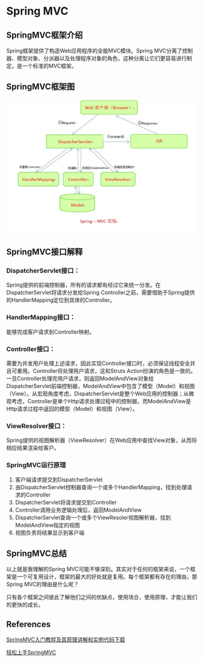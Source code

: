 # Spring MVC

## SpringMVC框架介绍

Spring框架提供了构造Web应用程序的全能MVC模块。Spring MVC分离了控制器、模型对象、分派器以及处理程序对象的角色，这种分离让它们更容易进行制定。是一个标准的MVC框架。

## SpringMVC框架图

![springmvc](https://github.com/n5xm/springmvc/blob/master/WebContent/images/springmvc.jpg)

## SpringMVC接口解释

### DispatcherServlet接口：

Spring提供的前端控制器，所有的请求都有经过它来统一分发。在DispatcherServlet将请求分发给Spring Controller之前，需要借助于Spring提供的HandlerMapping定位到具体的Controller。

### HandlerMapping接口：

能够完成客户请求到Controller映射。

### Controller接口：

需要为并发用户处理上述请求，因此实现Controller接口时，必须保证线程安全并且可重用。Controller将处理用户请求，这和Struts Action扮演的角色是一致的。一旦Controller处理完用户请求，则返回ModelAndView对象给DispatcherServlet前端控制器，ModelAndView中包含了模型（Model）和视图（View）。从宏观角度考虑，DispatcherServlet是整个Web应用的控制器；从微观考虑，Controller是单个Http请求处理过程中的控制器，而ModelAndView是Http请求过程中返回的模型（Model）和视图（View）。

### ViewResolver接口：

Spring提供的视图解析器（ViewResolver）在Web应用中查找View对象，从而将相应结果渲染给客户。

### SpringMVC运行原理

1. 客户端请求提交到DispatcherServlet
1. 由DispatcherServlet控制器查询一个或多个HandlerMapping，找到处理请求的Controller
1. DispatcherServlet将请求提交到Controller
1. Controller调用业务逻辑处理后，返回ModelAndView
1. DispatcherServlet查询一个或多个ViewResoler视图解析器，找到ModelAndView指定的视图
1. 视图负责将结果显示到客户端

## SpringMVC总结

以上就是我理解的Spring MVC可能不够深刻。其实对于任何的框架来说，一个框架是一个可复用设计，框架的最大的好处就是复用。每个框架都有存在的理由，那Spring MVC的理由是什么呢？

只有各个框架之间彼此了解他们之间的优缺点，使用场合，使用原理，才能让我们的更快的成长。

## References

[SpringMVC入门教程及其原理讲解和实例代码下载](http://www.zuidaima.com/share/1751859714182144.htm)

[轻松上手SpringMVC](http://www.blogjava.net/zongbao/archive/2012/07/24/383884.html)